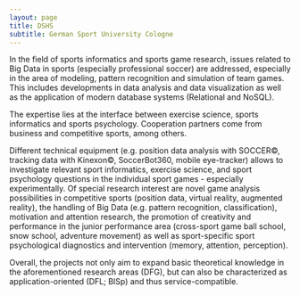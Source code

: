 ```yaml
---
layout: page
title: DSHS
subtitle: German Sport University Cologne
---
```


In the field of sports informatics and sports game research, issues related to Big Data in sports (especially professional soccer) are addressed, especially in the area of modeling, pattern recognition and simulation of team games. This includes developments in data analysis and data visualization as well as the application of modern database systems (Relational and NoSQL). 

The expertise lies at the interface between exercise science, sports informatics and sports psychology. Cooperation partners come from business and competitive sports, among others.

Different technical equipment (e.g. position data analysis with SOCCER©, tracking data with Kinexon©, SoccerBot360, mobile eye-tracker) allows to investigate relevant sport informatics, exercise science, and sport psychology questions in the individual sport games - especially experimentally. Of special research interest are novel game analysis possibilities in competitive sports (position data, virtual reality, augmented reality), the handling of Big Data (e.g. pattern recognition, classification), motivation and attention research, the promotion of creativity and performance in the junior performance area (cross-sport game ball school, snow school, adventure movement) as well as sport-specific sport psychological diagnostics and intervention (memory, attention, perception).

Overall, the projects not only aim to expand basic theoretical knowledge in the aforementioned research areas (DFG), but can also be characterized as application-oriented (DFL; BISp) and thus service-compatible.